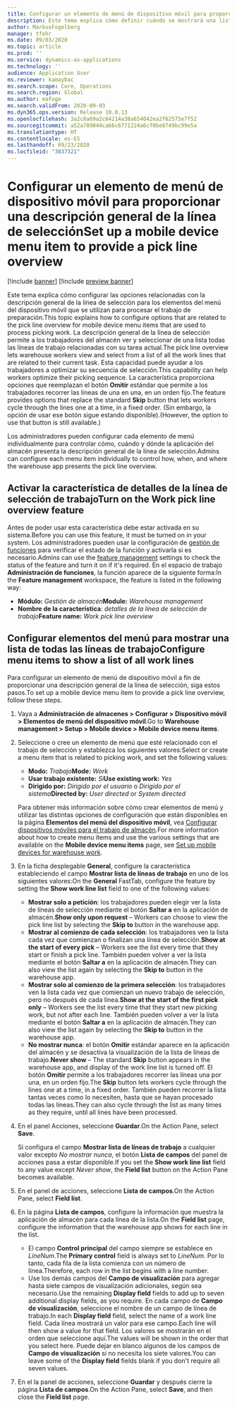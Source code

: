 ```yaml
---
title: Configurar un elemento de menú de dispositivo móvil para proporcionar una descripción general de la línea de selección
description: Este tema explica cómo definir cuándo se mostrará una lista de todas las líneas de trabajo a los trabajadores del almacén que están procesando el trabajo del almacén en un dispositivo móvil. Esta capacidad puede ser útil para los trabajadores del almacén que a menudo requieren una descripción general de las líneas de selección en una orden de trabajo para poder optimizar su secuencia de selección.
author: MarkusFogelberg
manager: tfehr
ms.date: 09/03/2020
ms.topic: article
ms.prod: ''
ms.service: dynamics-ax-applications
ms.technology: ''
audience: Application User
ms.reviewer: kamaybac
ms.search.scope: Core, Operations
ms.search.region: Global
ms.author: mafoge
ms.search.validFrom: 2020-09-03
ms.dyn365.ops.version: Release 10.0.13
ms.openlocfilehash: 3a2c8a69a2c64214a38a654042ea2f62575e7f52
ms.sourcegitcommit: a52a789044ca66c6771224a6cf0be8749bc99e5a
ms.translationtype: HT
ms.contentlocale: es-ES
ms.lasthandoff: 09/23/2020
ms.locfileid: "3837321"
---
```

# <a name="set-up-a-mobile-device-menu-item-to-provide-a-pick-line-overview"></a><span data-ttu-id="48bea-104">Configurar un elemento de menú de dispositivo móvil para proporcionar una descripción general de la línea de selección</span><span class="sxs-lookup"><span data-stu-id="48bea-104">Set up a mobile device menu item to provide a pick line overview</span></span>

[!include [banner](../includes/banner.md)]
[!include [preview banner](../includes/preview-banner.md)]

<span data-ttu-id="48bea-105">Este tema explica cómo configurar las opciones relacionadas con la descripción general de la línea de selección para los elementos del menú del dispositivo móvil que se utilizan para procesar el trabajo de preparación.</span><span class="sxs-lookup"><span data-stu-id="48bea-105">This topic explains how to configure options that are related to the pick line overview for mobile device menu items that are used to process picking work.</span></span> <span data-ttu-id="48bea-106">La descripción general de la línea de selección permite a los trabajadores del almacén ver y seleccionar de una lista todas las líneas de trabajo relacionadas con su tarea actual.</span><span class="sxs-lookup"><span data-stu-id="48bea-106">The pick line overview lets warehouse workers view and select from a list of all the work lines that are related to their current task.</span></span> <span data-ttu-id="48bea-107">Esta capacidad puede ayudar a los trabajadores a optimizar su secuencia de selección.</span><span class="sxs-lookup"><span data-stu-id="48bea-107">This capability can help workers optimize their picking sequence.</span></span> <span data-ttu-id="48bea-108">La característica proporciona opciones que reemplazan el botón **Omitir** estándar que permite a los trabajadores recorrer las líneas de una en una, en un orden fijo.</span><span class="sxs-lookup"><span data-stu-id="48bea-108">The feature provides options that replace the standard **Skip** button that lets workers cycle through the lines one at a time, in a fixed order.</span></span> <span data-ttu-id="48bea-109">(Sin embargo, la opción de usar ese botón sigue estando disponible).</span><span class="sxs-lookup"><span data-stu-id="48bea-109">(However, the option to use that button is still available.)</span></span>

<span data-ttu-id="48bea-110">Los administradores pueden configurar cada elemento de menú individualmente para controlar cómo, cuándo y dónde la aplicación del almacén presenta la descripción general de la línea de selección.</span><span class="sxs-lookup"><span data-stu-id="48bea-110">Admins can configure each menu item individually to control how, when, and where the warehouse app presents the pick line overview.</span></span>

## <a name="turn-on-the-work-pick-line-overview-feature"></a><span data-ttu-id="48bea-111">Activar la característica de detalles de la línea de selección de trabajo</span><span class="sxs-lookup"><span data-stu-id="48bea-111">Turn on the Work pick line overview feature</span></span>

<span data-ttu-id="48bea-112">Antes de poder usar esta característica debe estar activada en su sistema.</span><span class="sxs-lookup"><span data-stu-id="48bea-112">Before you can use this feature, it must be turned on in your system.</span></span> <span data-ttu-id="48bea-113">Los administradores pueden usar la configuración de [gestión de funciones](../../fin-ops-core/fin-ops/get-started/feature-management/feature-management-overview.md) para verificar el estado de la función y activarla si es necesario.</span><span class="sxs-lookup"><span data-stu-id="48bea-113">Admins can use the [feature management](../../fin-ops-core/fin-ops/get-started/feature-management/feature-management-overview.md) settings to check the status of the feature and turn it on if it's required.</span></span> <span data-ttu-id="48bea-114">En el espacio de trabajo **Administración de funciones**, la función aparece de la siguiente forma:</span><span class="sxs-lookup"><span data-stu-id="48bea-114">In the **Feature management** workspace, the feature is listed in the following way:</span></span>

- <span data-ttu-id="48bea-115">**Módulo:** _Gestión de almacén_</span><span class="sxs-lookup"><span data-stu-id="48bea-115">**Module:** _Warehouse management_</span></span>
- <span data-ttu-id="48bea-116">**Nombre de la característica**: _detalles de la línea de selección de trabajo_</span><span class="sxs-lookup"><span data-stu-id="48bea-116">**Feature name:** _Work pick line overview_</span></span>

## <a name="configure-menu-items-to-show-a-list-of-all-work-lines"></a><span data-ttu-id="48bea-117">Configurar elementos del menú para mostrar una lista de todas las líneas de trabajo</span><span class="sxs-lookup"><span data-stu-id="48bea-117">Configure menu items to show a list of all work lines</span></span>

<span data-ttu-id="48bea-118">Para configurar un elemento de menú de dispositivo móvil a fin de proporcionar una descripción general de la línea de selección, siga estos pasos.</span><span class="sxs-lookup"><span data-stu-id="48bea-118">To set up a mobile device menu item to provide a pick line overview, follow these steps.</span></span>

1. <span data-ttu-id="48bea-119">Vaya a **Administración de almacenes \> Configurar \> Dispositivo móvil \> Elementos de menú del dispositivo móvil**.</span><span class="sxs-lookup"><span data-stu-id="48bea-119">Go to **Warehouse management \> Setup \> Mobile device \> Mobile device menu items**.</span></span>
1. <span data-ttu-id="48bea-120">Seleccione o cree un elemento de menú que esté relacionado con el trabajo de selección y establezca los siguientes valores:</span><span class="sxs-lookup"><span data-stu-id="48bea-120">Select or create a menu item that is related to picking work, and set the following values:</span></span>

    - <span data-ttu-id="48bea-121">**Modo:** *Trabajo*</span><span class="sxs-lookup"><span data-stu-id="48bea-121">**Mode:** *Work*</span></span>
    - <span data-ttu-id="48bea-122">**Usar trabajo existente:** *Sí*</span><span class="sxs-lookup"><span data-stu-id="48bea-122">**Use existing work:** *Yes*</span></span>
    - <span data-ttu-id="48bea-123">**Dirigido por:** *Dirigido por el usuario* o *Dirigido por el sistema*</span><span class="sxs-lookup"><span data-stu-id="48bea-123">**Directed by:** *User directed* or *System directed*</span></span>

    <span data-ttu-id="48bea-124">Para obtener más información sobre cómo crear elementos de menú y utilizar las distintas opciones de configuración que están disponibles en la página **Elementos del menú del dispositivo móvil**, vea [Configurar dispositivos móviles para el trabajo de almacén](configure-mobile-devices-warehouse.md).</span><span class="sxs-lookup"><span data-stu-id="48bea-124">For more information about how to create menu items and use the various settings that are available on the **Mobile device menu items** page, see [Set up mobile devices for warehouse work](configure-mobile-devices-warehouse.md).</span></span>

1. <span data-ttu-id="48bea-125">En la ficha desplegable **General**, configure la característica estableciendo el campo **Mostrar lista de líneas de trabajo** en uno de los siguientes valores:</span><span class="sxs-lookup"><span data-stu-id="48bea-125">On the **General** FastTab, configure the feature by setting the **Show work line list** field to one of the following values:</span></span>

    - <span data-ttu-id="48bea-126">**Mostrar solo a petición**: los trabajadores pueden elegir ver la lista de líneas de selección mediante el botón **Saltar a** en la aplicación de almacén.</span><span class="sxs-lookup"><span data-stu-id="48bea-126">**Show only upon request** – Workers can choose to view the pick line list by selecting the **Skip to** button in the warehouse app.</span></span>
    - <span data-ttu-id="48bea-127">**Mostrar al comienzo de cada selección**: los trabajadores ven la lista cada vez que comienzan o finalizan una línea de selección.</span><span class="sxs-lookup"><span data-stu-id="48bea-127">**Show at the start of every pick** – Workers see the list every time that they start or finish a pick line.</span></span> <span data-ttu-id="48bea-128">También pueden volver a ver la lista mediante el botón **Saltar a** en la aplicación de almacén.</span><span class="sxs-lookup"><span data-stu-id="48bea-128">They can also view the list again by selecting the **Skip to** button in the warehouse app.</span></span>
    - <span data-ttu-id="48bea-129">**Mostrar solo al comienzo de la primera selección**: los trabajadores ven la lista cada vez que comienzan un nuevo trabajo de selección, pero no después de cada línea.</span><span class="sxs-lookup"><span data-stu-id="48bea-129">**Show at the start of the first pick only** – Workers see the list every time that they start new picking work, but not after each line.</span></span> <span data-ttu-id="48bea-130">También pueden volver a ver la lista mediante el botón **Saltar a** en la aplicación de almacén.</span><span class="sxs-lookup"><span data-stu-id="48bea-130">They can also view the list again by selecting the **Skip to** button in the warehouse app.</span></span>
    - <span data-ttu-id="48bea-131">**No mostrar nunca**: el botón **Omitir** estándar aparece en la aplicación del almacén y se desactiva la visualización de la lista de líneas de trabajo.</span><span class="sxs-lookup"><span data-stu-id="48bea-131">**Never show** – The standard **Skip** button appears in the warehouse app, and display of the work line list is turned off.</span></span> <span data-ttu-id="48bea-132">El botón **Omitir** permite a los trabajadores recorrer las líneas una por una, en un orden fijo.</span><span class="sxs-lookup"><span data-stu-id="48bea-132">The **Skip** button lets workers cycle through the lines one at a time, in a fixed order.</span></span> <span data-ttu-id="48bea-133">También pueden recorrer la lista tantas veces como lo necesiten, hasta que se hayan procesado todas las líneas.</span><span class="sxs-lookup"><span data-stu-id="48bea-133">They can also cycle through the list as many times as they require, until all lines have been processed.</span></span>

1. <span data-ttu-id="48bea-134">En el panel Acciones, seleccione **Guardar**.</span><span class="sxs-lookup"><span data-stu-id="48bea-134">On the Action Pane, select **Save**.</span></span>

    <span data-ttu-id="48bea-135">Si configura el campo **Mostrar lista de líneas de trabajo** a cualquier valor excepto *No mostrar nunca*, el botón **Lista de campos** del panel de acciones pasa a estar disponible.</span><span class="sxs-lookup"><span data-stu-id="48bea-135">If you set the **Show work line list** field to any value except *Never show*, the **Field list** button on the Action Pane becomes available.</span></span>

1. <span data-ttu-id="48bea-136">En el panel de acciones, seleccione **Lista de campos**.</span><span class="sxs-lookup"><span data-stu-id="48bea-136">On the Action Pane, select **Field list**.</span></span>
1. <span data-ttu-id="48bea-137">En la página **Lista de campos**, configure la información que muestra la aplicación de almacén para cada línea de la lista.</span><span class="sxs-lookup"><span data-stu-id="48bea-137">On the **Field list** page, configure the information that the warehouse app shows for each line in the list.</span></span>

    - <span data-ttu-id="48bea-138">El campo **Control principal** del campo siempre se establece en *LineNum*.</span><span class="sxs-lookup"><span data-stu-id="48bea-138">The **Primary control** field is always set to *LineNum*.</span></span> <span data-ttu-id="48bea-139">Por lo tanto, cada fila de la lista comienza con un número de línea.</span><span class="sxs-lookup"><span data-stu-id="48bea-139">Therefore, each row in the list begins with a line number.</span></span>
    - <span data-ttu-id="48bea-140">Use los demás campos del **Campo de visualización** para agregar hasta siete campos de visualización adicionales, según sea necesario.</span><span class="sxs-lookup"><span data-stu-id="48bea-140">Use the remaining **Display field** fields to add up to seven additional display fields, as you require.</span></span> <span data-ttu-id="48bea-141">En cada campo de **Campo de visualización**, seleccione el nombre de un campo de línea de trabajo.</span><span class="sxs-lookup"><span data-stu-id="48bea-141">In each **Display field** field, select the name of a work line field.</span></span> <span data-ttu-id="48bea-142">Cada línea mostrará un valor para ese campo.</span><span class="sxs-lookup"><span data-stu-id="48bea-142">Each line will then show a value for that field.</span></span> <span data-ttu-id="48bea-143">Los valores se mostrarán en el orden que seleccione aquí.</span><span class="sxs-lookup"><span data-stu-id="48bea-143">The values will be shown in the order that you select here.</span></span> <span data-ttu-id="48bea-144">Puede dejar en blanco algunos de los campos de **Campo de visualización** si no necesita los siete valores.</span><span class="sxs-lookup"><span data-stu-id="48bea-144">You can leave some of the **Display field** fields blank if you don't require all seven values.</span></span>

1. <span data-ttu-id="48bea-145">En el la panel de acciones, seleccione **Guardar** y después cierre la página **Lista de campos**.</span><span class="sxs-lookup"><span data-stu-id="48bea-145">On the Action Pane, select **Save**, and then close the **Field list** page.</span></span>

